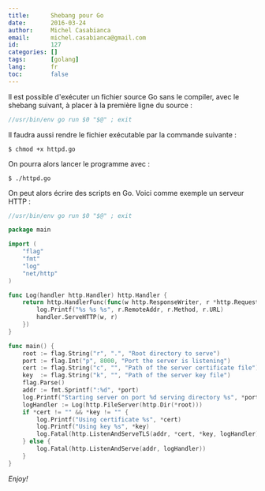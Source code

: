 ```yaml
---
title:      Shebang pour Go
date:       2016-03-24
author:     Michel Casabianca
email:      michel.casabianca@gmail.com
id:         127
categories: []
tags:       [golang]
lang:       fr
toc:        false
---
```


Il est possible d'exécuter un fichier source Go sans le compiler, avec le shebang suivant, à placer à la première ligne du source :

```go
//usr/bin/env go run $0 "$@" ; exit
```

<!--more-->

Il faudra aussi rendre le fichier exécutable par la commande suivante :

```shell
$ chmod +x httpd.go
```

On pourra alors lancer le programme avec :

```shell
$ ./httpd.go
```

On peut alors écrire des scripts en Go. Voici comme exemple un serveur HTTP :

```go
//usr/bin/env go run $0 "$@" ; exit

package main

import (
    "flag"
    "fmt"
    "log"
    "net/http"
)

func Log(handler http.Handler) http.Handler {
    return http.HandlerFunc(func(w http.ResponseWriter, r *http.Request) {
        log.Printf("%s %s %s", r.RemoteAddr, r.Method, r.URL)
        handler.ServeHTTP(w, r)
    })
}

func main() {
    root := flag.String("r", ".", "Root directory to serve")
    port := flag.Int("p", 8000, "Port the server is listening")
    cert := flag.String("c", "", "Path of the server certificate file")
    key  := flag.String("k", "", "Path of the server key file")
    flag.Parse()
    addr := fmt.Sprintf(":%d", *port)
    log.Printf("Starting server on port %d serving directory %s", *port, *root)
    logHandler := Log(http.FileServer(http.Dir(*root)))
    if *cert != "" && *key != "" {
        log.Printf("Using certificate %s", *cert)
        log.Printf("Using key %s", *key)
        log.Fatal(http.ListenAndServeTLS(addr, *cert, *key, logHandler))
    } else {
        log.Fatal(http.ListenAndServe(addr, logHandler))
    }
}
```

*Enjoy!*
